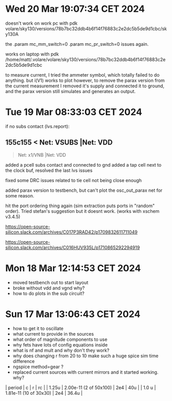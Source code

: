 # Wed 20 Mar 19:07:34 CET 2024
doesn't work on work pc with pdk
volare/sky130/versions/78b7bc32ddb4b6f14f76883c2e2dc5b5de9d1cbc/sky130A

the
    .param mc_mm_switch=0
    .param mc_pr_switch=0
issues again.

works on laptop with pdk
/home/matt/.volare/volare/sky130/versions/78b7bc32ddb4b6f14f76883c2e2dc5b5de9d1cbc

to measure current, I tried the ammeter symbol, which totally failed to do anything.
but i(V1) works to plot
however, to remove the parax version from the current measurement I removed it's supply and connected it to ground, and the parax version still simulates and generates an output.

# Tue 19 Mar 08:33:03 CET 2024

if no subs contact (lvs.report):

155c155
< Net: VSUBS                                 |Net: VDD                                   
---
> Net: x1/VNB                                |Net: VDD                                   

added a pcell subs contact and connected to gnd
added a tap cell next to the clock buf, resolved the last lvs issues

fixed some DRC issues related to tie cell not being close enough

added parax version to testbench, but can't plot the osc_out_parax net for some reason.

hit the port ordering thing again (sim extraction puts ports in "random" order).
Tried stefan's suggestion but it doesnt work. (works with xschem v3.4.5)

https://open-source-silicon.slack.com/archives/C017P3RAD42/p1709832611711049

https://open-source-silicon.slack.com/archives/C016HUV935L/p1710865292294919

# Mon 18 Mar 12:14:53 CET 2024

* moved testbench out to start layout
* broke without vdd and vgnd why?
* how to do plots in the sub circuit?

# Sun 17 Mar 13:06:43 CET 2024

* how to get it to oscillate
* what current to provide  in the sources
* what order of magnitude components to use
* why fets have lots of config equations inside
 * what is nf and mult and why don't they work?
* why does changing r from 20 to 10 make such a huge spice sim time difference
* ngspice method=gear ?
* replaced current sources with current mirrors and it started working. why?

| period | c                      | r   | rc    |
| 1.25u  | 2.00e-11 (2 of 50x100) | 2e4 | 40u   |
| 1.0 u  | 1.81e-11 (10 of 30x30) | 2e4 | 36.4u |

